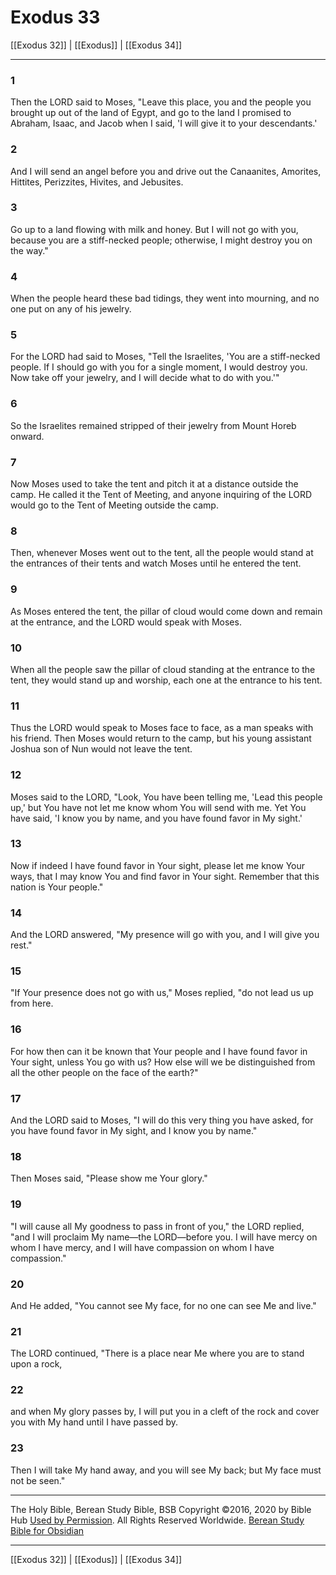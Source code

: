 # Exodus 33

[[Exodus 32]] | [[Exodus]] | [[Exodus 34]]

---

### 1
Then the LORD said to Moses, "Leave this place, you and the people you brought up out of the land of Egypt, and go to the land I promised to Abraham, Isaac, and Jacob when I said, 'I will give it to your descendants.'

### 2
And I will send an angel before you and drive out the Canaanites, Amorites, Hittites, Perizzites, Hivites, and Jebusites.

### 3
Go up to a land flowing with milk and honey. But I will not go with you, because you are a stiff-necked people; otherwise, I might destroy you on the way."

### 4
When the people heard these bad tidings, they went into mourning, and no one put on any of his jewelry.

### 5
For the LORD had said to Moses, "Tell the Israelites, 'You are a stiff-necked people. If I should go with you for a single moment, I would destroy you. Now take off your jewelry, and I will decide what to do with you.'"

### 6
So the Israelites remained stripped of their jewelry from Mount Horeb onward.

### 7
Now Moses used to take the tent and pitch it at a distance outside the camp. He called it the Tent of Meeting, and anyone inquiring of the LORD would go to the Tent of Meeting outside the camp.

### 8
Then, whenever Moses went out to the tent, all the people would stand at the entrances of their tents and watch Moses until he entered the tent.

### 9
As Moses entered the tent, the pillar of cloud would come down and remain at the entrance, and the LORD would speak with Moses.

### 10
When all the people saw the pillar of cloud standing at the entrance to the tent, they would stand up and worship, each one at the entrance to his tent.

### 11
Thus the LORD would speak to Moses face to face, as a man speaks with his friend. Then Moses would return to the camp, but his young assistant Joshua son of Nun would not leave the tent.

### 12
Moses said to the LORD, "Look, You have been telling me, 'Lead this people up,' but You have not let me know whom You will send with me. Yet You have said, 'I know you by name, and you have found favor in My sight.'

### 13
Now if indeed I have found favor in Your sight, please let me know Your ways, that I may know You and find favor in Your sight. Remember that this nation is Your people."

### 14
And the LORD answered, "My presence will go with you, and I will give you rest."

### 15
"If Your presence does not go with us," Moses replied, "do not lead us up from here.

### 16
For how then can it be known that Your people and I have found favor in Your sight, unless You go with us? How else will we be distinguished from all the other people on the face of the earth?"

### 17
And the LORD said to Moses, "I will do this very thing you have asked, for you have found favor in My sight, and I know you by name."

### 18
Then Moses said, "Please show me Your glory."

### 19
"I will cause all My goodness to pass in front of you," the LORD replied, "and I will proclaim My name—the LORD—before you. I will have mercy on whom I have mercy, and I will have compassion on whom I have compassion."

### 20
And He added, "You cannot see My face, for no one can see Me and live."

### 21
The LORD continued, "There is a place near Me where you are to stand upon a rock,

### 22
and when My glory passes by, I will put you in a cleft of the rock and cover you with My hand until I have passed by.

### 23
Then I will take My hand away, and you will see My back; but My face must not be seen."

---

The Holy Bible, Berean Study Bible, BSB
Copyright ©2016, 2020 by Bible Hub
[Used by Permission](https://berean.bible/terms.htm). All Rights Reserved Worldwide.
[Berean Study Bible for Obsidian](https://github.com/gapmiss/berean-study-bible-for-obsidian)

---

[[Exodus 32]] | [[Exodus]] | [[Exodus 34]]


